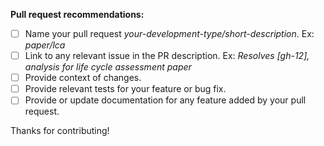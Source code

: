 **Pull request recommendations:**
- [ ] Name your pull request _your-development-type/short-description_. Ex: _paper/lca_
- [ ] Link to any relevant issue in the PR description. Ex: _Resolves [gh-12], analysis for life cycle assessment paper_
- [ ] Provide context of changes.
- [ ] Provide relevant tests for your feature or bug fix.
- [ ] Provide or update documentation for any feature added by your pull request.

Thanks for contributing!
